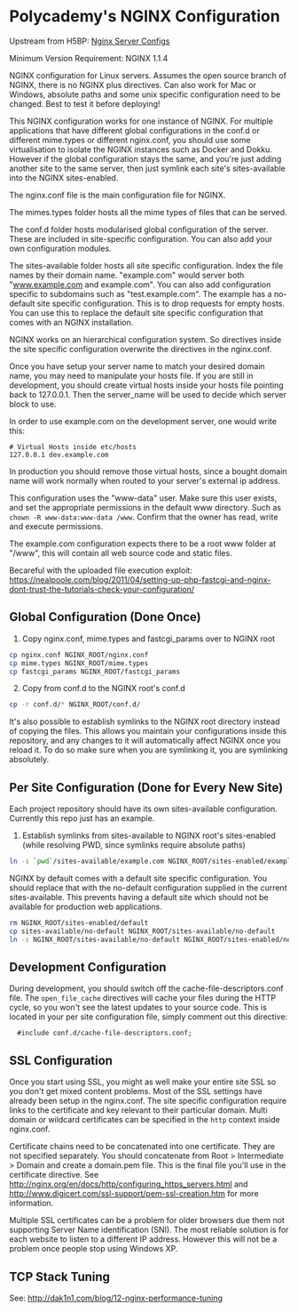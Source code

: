 Polycademy's NGINX Configuration
================================

Upstream from H5BP: [Nginx Server Configs](https://github.com/h5bp/server-configs-nginx)

Minimum Version Requirement: NGINX 1.1.4

NGINX configuration for Linux servers. Assumes the open source branch of NGINX, there is no NGINX plus directives. Can also work for Mac or Windows, absolute paths and some unix specific configuration need to be changed. Best to test it before deploying!

This NGINX configuration works for one instance of NGINX. For multiple applications that have different global configurations in the conf.d or different mime.types or different nginx.conf, you should use some virtualisation to isolate the NGINX instances such as Docker and Dokku. However if the global configuration stays the same, and you're just adding another site to the same server, then just symlink each site's sites-available into the NGINX sites-enabled.

The nginx.conf file is the main configuration file for NGINX.

The mimes.types folder hosts all the mime types of files that can be served.

The conf.d folder hosts modularised global configuration of the server. These are included in site-specific configuration. You can also add your own configuration modules.

The sites-available folder hosts all site specific configuration. Index the file names by their domain name. "example.com" would server both "www.example.com and example.com". You can also add configuration specific to subdomains such as "test.example.com". The example has a no-default site specific configuration. This is to drop requests for empty hosts. You can use this to replace the default site specific configuration that comes with an NGINX installation.

NGINX works on an hierarchical configuration system. So directives inside the site specific configuration overwrite the directives in the nginx.conf.

Once you have setup your server name to match your desired domain name, you may need to manipulate your hosts file. If you are still in development, you should create virtual hosts inside your hosts file pointing back to 127.0.0.1. Then the server_name will be used to decide which server block to use.

In order to use example.com on the development server, one would write this:

```
# Virtual Hosts inside etc/hosts
127.0.0.1 dev.example.com
```

In production you should remove those virtual hosts, since a bought domain name will work normally when routed to your server's external ip address.

This configuration uses the "www-data" user. Make sure this user exists, and set the appropriate permissions in the default www directory. Such as `chown -R www-data:www-data /www`. Confirm that the owner has read, write and execute permissions.

The example.com configuration expects there to be a root www folder at "/www", this will contain all web source code and static files.

Becareful with the uploaded file execution exploit: https://nealpoole.com/blog/2011/04/setting-up-php-fastcgi-and-nginx-dont-trust-the-tutorials-check-your-configuration/

Global Configuration (Done Once)
--------------------------------

1. Copy nginx.conf, mime.types and fastcgi_params over to NGINX root

```bash
cp nginx.conf NGINX_ROOT/nginx.conf
cp mime.types NGINX_ROOT/mime.types
cp fastcgi_params NGINX_ROOT/fastcgi_params
```

2. Copy from conf.d to the NGINX root's conf.d

```bash
cp -r conf.d/* NGINX_ROOT/conf.d/
```

It's also possible to establish symlinks to the NGINX root directory instead of copying the files. This allows you maintain your configurations inside this repository, and any changes to it will automatically affect NGINX once you reload it. To do so make sure when you are symlinking it, you are symlinking absolutely.

Per Site Configuration (Done for Every New Site)
------------------------------------------------

Each project repository should have its own sites-available configuration. Currently this repo just has an example.

1. Establish symlinks from sites-available to NGINX root's sites-enabled (while resolving PWD, since symlinks require absolute paths)

```bash
ln -s `pwd`/sites-available/example.com NGINX_ROOT/sites-enabled/example.com
```

NGINX by default comes with a default site specific configuration. You should replace that with the no-default configuration supplied in the current sites-available. This prevents having a default site which should not be available for production web applications.

```bash
rm NGINX_ROOT/sites-enabled/default
cp sites-available/no-default NGINX_ROOT/sites-available/no-default
ln -s NGINX_ROOT/sites-available/no-default NGINX_ROOT/sites-enabled/no-default
```

Development Configuration
-------------------------

During development, you should switch off the cache-file-descriptors.conf file. The `open_file_cache` directives will cache your files during the HTTP cycle, so you won't see the latest updates to your source code. This is located in your per site configuration file, simply comment out this directive:

```
  #include conf.d/cache-file-descriptors.conf;
```

SSL Configuration
-----------------

Once you start using SSL, you might as well make your entire site SSL so you don't get mixed content problems. Most of the SSL settings have already been setup in the nginx.conf. The site specific configuration require links to the certificate and key relevant to their particular domain. Multi domain or wildcard certificates can be specified in the `http` context inside nginx.conf.

Certificate chains need to be concatenated into one certificate. They are not specified separately. You should concatenate from Root > Intermediate > Domain and create a domain.pem file. This is the final file you'll use in the certificate directive. See http://nginx.org/en/docs/http/configuring_https_servers.html and http://www.digicert.com/ssl-support/pem-ssl-creation.htm for more information.

Multiple SSL certificates can be a problem for older browsers due them not supporting Server Name identification (SNI). The most reliable solution is for each website to listen to a different IP address. However this will not be a problem once people stop using Windows XP.

TCP Stack Tuning
----------------

See: http://dak1n1.com/blog/12-nginx-performance-tuning